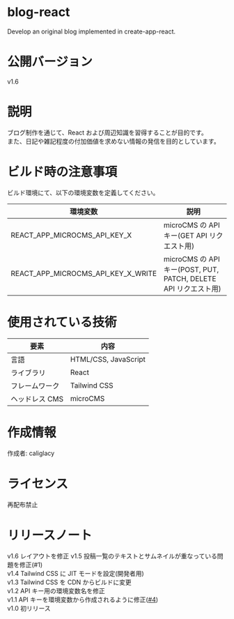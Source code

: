 # blog-react

Develop an original blog implemented in create-app-react.

# 公開バージョン

v1.6

# 説明

ブログ制作を通じて、React および周辺知識を習得することが目的です。<br>
また、日記や雑記程度の付加価値を求めない情報の発信を目的としています。

# ビルド時の注意事項

ビルド環境にて、以下の環境変数を定義してください。

| 環境変数                           | 説明                                                            |
| ---------------------------------- | --------------------------------------------------------------- |
| REACT_APP_MICROCMS_API_KEY_X       | microCMS の API キー(GET API リクエスト用)                      |
| REACT_APP_MICROCMS_API_KEY_X_WRITE | microCMS の API キー(POST, PUT, PATCH, DELETE API リクエスト用) |

# 使用されている技術

| 要素           | 内容                 |
| -------------- | -------------------- |
| 言語           | HTML/CSS, JavaScript |
| ライブラリ     | React                |
| フレームワーク | Tailwind CSS         |
| ヘッドレス CMS | microCMS             |

# 作成情報

作成者: caliglacy

# ライセンス

再配布禁止

# リリースノート

v1.6 レイアウトを修正
v1.5 投稿一覧のテキストとサムネイルが重なっている問題を修正(#1)<br>
v1.4 Tailwind CSS に JIT モードを設定(開発者用)<br>
v1.3 Tailwind CSS を CDN からビルドに変更<br>
v1.2 API キー用の環境変数名を修正<br>
v1.1 API キーを環境変数から作成されるように修正([#4](https://github.com/caliglacy/blog-react/issues/4))<br>
v1.0 初リリース
